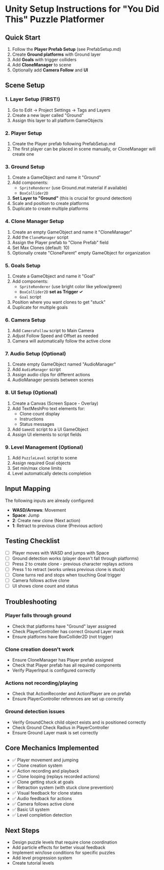 # Unity Setup Instructions for "You Did This" Puzzle Platformer

## Quick Start
1. Follow the **Player Prefab Setup** (see PrefabSetup.md)
2. Create **Ground platforms** with Ground layer
3. Add **Goals** with trigger colliders
4. Add **CloneManager** to scene
5. Optionally add **Camera Follow** and **UI**

## Scene Setup

### 1. Layer Setup (FIRST!)
1. Go to Edit → Project Settings → Tags and Layers
2. Create a new layer called "Ground"
3. Assign this layer to all platform GameObjects

### 2. Player Setup
1. Create the Player prefab following PrefabSetup.md
2. The first player can be placed in scene manually, or CloneManager will create one

### 3. Ground Setup
1. Create a GameObject and name it "Ground"
2. Add components:
   - `SpriteRenderer` (use Ground.mat material if available)
   - `BoxCollider2D`
3. **Set Layer to "Ground"** (this is crucial for ground detection)
4. Scale and position to create platforms
5. Duplicate to create multiple platforms

### 4. Clone Manager Setup
1. Create an empty GameObject and name it "CloneManager"
2. Add the `CloneManager` script
3. Assign the Player prefab to "Clone Prefab" field
4. Set Max Clones (default: 10)
5. Optionally create "CloneParent" empty GameObject for organization

### 5. Goals Setup
1. Create a GameObject and name it "Goal"
2. Add components:
   - `SpriteRenderer` (use bright color like yellow/green)
   - `BoxCollider2D` **set as Trigger ✓**
   - `Goal` script
3. Position where you want clones to get "stuck"
4. Duplicate for multiple goals

### 6. Camera Setup
1. Add `CameraFollow` script to Main Camera
2. Adjust Follow Speed and Offset as needed
3. Camera will automatically follow the active clone

### 7. Audio Setup (Optional)
1. Create empty GameObject named "AudioManager"
2. Add `AudioManager` script
3. Assign audio clips for different actions
4. AudioManager persists between scenes

### 8. UI Setup (Optional)
1. Create a Canvas (Screen Space - Overlay)
2. Add TextMeshPro text elements for:
   - Clone count display
   - Instructions
   - Status messages
3. Add `GameUI` script to a UI GameObject
4. Assign UI elements to script fields

### 9. Level Management (Optional)
1. Add `PuzzleLevel` script to scene
2. Assign required Goal objects
3. Set min/max clone limits
4. Level automatically detects completion

## Input Mapping
The following inputs are already configured:
- **WASD/Arrows**: Movement
- **Space**: Jump  
- **2**: Create new clone (Next action)
- **1**: Retract to previous clone (Previous action)

## Testing Checklist
- [ ] Player moves with WASD and jumps with Space
- [ ] Ground detection works (player doesn't fall through platforms)
- [ ] Press 2 to create clone - previous character replays actions
- [ ] Press 1 to retract (works unless previous clone is stuck)
- [ ] Clone turns red and stops when touching Goal trigger
- [ ] Camera follows active clone
- [ ] UI shows clone count and status

## Troubleshooting

### Player falls through ground
- Check that platforms have "Ground" layer assigned
- Check PlayerController has correct Ground Layer mask
- Ensure platforms have BoxCollider2D (not trigger)

### Clone creation doesn't work
- Ensure CloneManager has Player prefab assigned
- Check that Player prefab has all required components
- Verify PlayerInput is configured correctly

### Actions not recording/playing
- Check that ActionRecorder and ActionPlayer are on prefab
- Ensure PlayerController references are set up correctly

### Ground detection issues
- Verify GroundCheck child object exists and is positioned correctly
- Check Ground Check Radius in PlayerController
- Ensure Ground Layer mask is set correctly

## Core Mechanics Implemented
- ✅ Player movement and jumping
- ✅ Clone creation system  
- ✅ Action recording and playback
- ✅ Clone looping (replays recorded actions)
- ✅ Clone getting stuck at goals
- ✅ Retraction system (with stuck clone prevention)
- ✅ Visual feedback for clone states
- ✅ Audio feedback for actions
- ✅ Camera follows active clone
- ✅ Basic UI system
- ✅ Level completion detection

## Next Steps
- Design puzzle levels that require clone coordination
- Add particle effects for better visual feedback  
- Implement win/lose conditions for specific puzzles
- Add level progression system
- Create tutorial levels